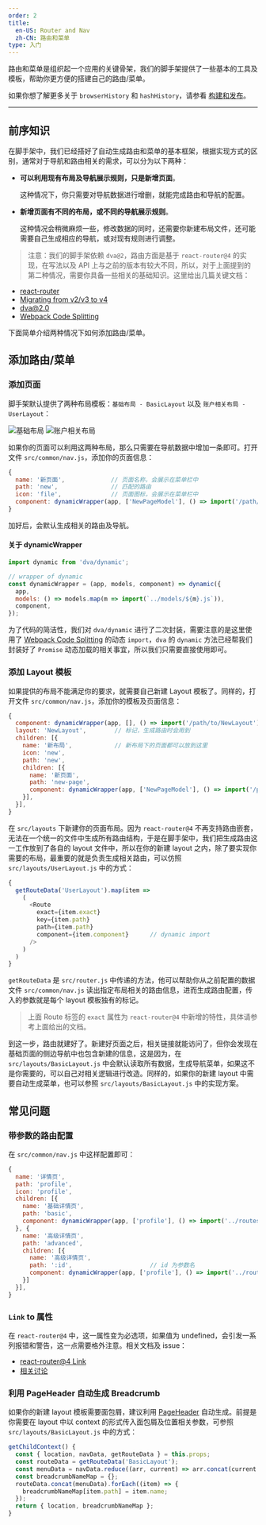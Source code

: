 ```yaml
---
order: 2
title:
  en-US: Router and Nav 
  zh-CN: 路由和菜单 
type: 入门
---
```


路由和菜单是组织起一个应用的关键骨架，我们的脚手架提供了一些基本的工具及模板，帮助你更方便的搭建自己的路由/菜单。

如果你想了解更多关于 `browserHistory` 和 `hashHistory`，请参看 [构建和发布](/docs/deploy)。

---

## 前序知识

在脚手架中，我们已经搭好了自动生成路由和菜单的基本框架，根据实现方式的区别，通常对于导航和路由相关的需求，可以分为以下两种：

- **可以利用现有布局及导航展示规则，只是新增页面**。

   这种情况下，你只需要对导航数据进行增删，就能完成路由和导航的配置。

- **新增页面有不同的布局，或不同的导航展示规则**。

   这种情况会稍微麻烦一些，修改数据的同时，还需要你新建布局文件，还可能需要自己生成相应的导航，或对现有规则进行调整。

> 注意：我们的脚手架依赖 `dva@2`，路由方面是基于 `react-router@4` 的实现，在写法以及 API 上与之前的版本有较大不同，所以，对于上面提到的第二种情况，需要你具备一些相关的基础知识。这里给出几篇关键文档：
>
  - [react-router](https://reacttraining.com/react-router/web/guides/philosophy)
  - [Migrating from v2/v3 to v4](https://github.com/ReactTraining/react-router/blob/master/packages/react-router/docs/guides/migrating.md)
  - [dva@2.0](https://github.com/sorrycc/blog/issues/48)
  - [Webpack Code Splitting](https://webpack.js.org/guides/code-splitting/)

下面简单介绍两种情况下如何添加路由/菜单。

## 添加路由/菜单

### 添加页面

脚手架默认提供了两种布局模板：`基础布局 - BasicLayout` 以及 `账户相关布局 - UserLayout`：

<img alt="基础布局" src="https://gw.alipayobjects.com/zos/rmsportal/oXmyfmffJVvdbmDoGvuF.png" />

<img alt="账户相关布局" src="https://gw.alipayobjects.com/zos/rmsportal/mXsydBXvLqBVEZLMssEy.png" />

如果你的页面可以利用这两种布局，那么只需要在导航数据中增加一条即可。打开文件 `src/common/nav.js`，添加你的页面信息：

```js
{
  name: '新页面',             // 页面名称，会展示在菜单栏中
  path: 'new',               // 匹配的路由
  icon: 'file',              // 页面图标，会展示在菜单栏中
  component: dynamicWrapper(app, ['NewPageModel'], () => import('/path/to/NewPage')),   // 动态引入NewPage页面和所需的Models
}
```

加好后，会默认生成相关的路由及导航。

#### 关于 dynamicWrapper

```js
import dynamic from 'dva/dynamic';

// wrapper of dynamic
const dynamicWrapper = (app, models, component) => dynamic({
  app,
  models: () => models.map(m => import(`../models/${m}.js`)),
  component,
});
```

为了代码的简洁性，我们对 `dva/dynamic` 进行了二次封装，需要注意的是这里使用了 [Webpack Code Splitting](https://webpack.js.org/guides/code-splitting/) 的动态 `import`，`dva` 的 `dynamic` 方法已经帮我们封装好了 `Promise` 动态加载的相关事宜，所以我们只需要直接使用即可。

### 添加 Layout 模板

如果提供的布局不能满足你的要求，就需要自己新建 Layout 模板了。同样的，打开文件 `src/common/nav.js`，添加你的模板及页面信息：

```js
{
  component: dynamicWrapper(app, [], () => import('/path/to/NewLayout')),     // 新建的模板，使用`dynamic`动态引入
  layout: 'NewLayout',        // 标记，生成路由时会用到
  children: [{
    name: '新布局',            // 新布局下的页面都可以放到这里
    icon: 'new',
    path: 'new',
    children: [{
      name: '新页面',
      path: 'new-page',
      component: dynamicWrapper(app, ['NewPageModel'], () => import('/path/to/NewPage')),
    }],
  }],
}
```

在 `src/layouts` 下新建你的页面布局。因为 `react-router@4` 不再支持路由嵌套，无法在一个统一的文件中生成所有路由结构，于是在脚手架中，我们把生成路由这一工作放到了各自的 layout 文件中，所以在你的新建 layout 之内，除了要实现你需要的布局，最重要的就是负责生成相关路由，可以仿照 `src/layouts/UserLayout.js` 中的方式：

```js
{
  getRouteData('UserLayout').map(item =>
    (
      <Route
        exact={item.exact}
        key={item.path}
        path={item.path}
        component={item.component}      // dynamic import
      />
    )
  )
}
```

`getRouteData` 是 `src/router.js` 中传递的方法，他可以帮助你从之前配置的数据文件 `src/common/nav.js` 读出指定布局相关的路由信息，进而生成路由配置，传入的参数就是每个 layout 模板独有的标记。

> 上面 Route 标签的 `exact` 属性为 `react-router@4` 中新增的特性，具体请参考上面给出的文档。

到这一步，路由就建好了。新建好页面之后，相关链接就能访问了，但你会发现在基础页面的侧边导航中也包含新建的信息，这是因为，在 `src/layouts/BasicLayout.js` 中会默认读取所有数据，生成导航菜单，如果这不是你需要的，可以自己对相关逻辑进行改造。同样的，如果你的新建 layout 中需要自动生成菜单，也可以参照 `src/layouts/BasicLayout.js` 中的实现方案。

## 常见问题

### 带参数的路由配置

在 `src/common/nav.js` 中这样配置即可：

```js
{
  name: '详情页',
  path: 'profile',
  icon: 'profile',
  children: [{
    name: '基础详情页',
    path: 'basic',
    component: dynamicWrapper(app, ['profile'], () => import('../routes/Profile/BasicProfile')),
  }, {
    name: '高级详情页',
    path: 'advanced',
    children: [{
      name: '高级详情页',
      path: ':id',                      // id 为参数名
      component: dynamicWrapper(app, ['profile'], () => import('../routes/Profile/AdvancedProfile')),
    }]
  }],
}
```

### `Link` to 属性

在 `react-router@4` 中，这一属性变为必选项，如果值为 undefined，会引发一系列报错和警告，这一点需要格外注意。相关文档及 issue：

- [react-router@4 Link](https://reacttraining.com/react-router/web/api/Link)
- [相关讨论](https://github.com/ReactTraining/react-router/pull/5271)

### 利用 PageHeader 自动生成 Breadcrumb

如果你的新建 layout 模板需要面包屑，建议利用 [PageHeader](/components/PageHeader) 自动生成。前提是你需要在 layout 中以 context 的形式传入面包屑及位置相关参数，可参照 `src/layouts/BasicLayout.js` 中的方式：

```js
getChildContext() {
  const { location, navData, getRouteData } = this.props;
  const routeData = getRouteData('BasicLayout');
  const menuData = navData.reduce((arr, current) => arr.concat(current.children), []);
  const breadcrumbNameMap = {};
  routeData.concat(menuData).forEach((item) => {
    breadcrumbNameMap[item.path] = item.name;
  });
  return { location, breadcrumbNameMap };
}
```
